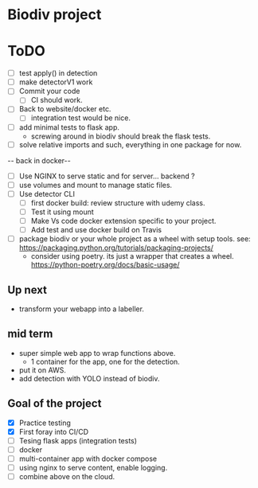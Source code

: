 # Biodiv project

# ToDO
- [ ] test apply() in detection
- [ ] make detectorV1 work
- [ ] Commit your code
    - [ ] CI should work.
- [ ] Back to website/docker etc.
    - [ ] integration test would be nice.

- [ ] add minimal tests to flask app.
    - screwing around in biodiv should break the flask tests.
- [ ] solve relative imports and such, everything in one package for now.

-- back in docker--
- [ ] Use NGINX to serve static and for server... backend ?
- [ ] use volumes and mount to manage static files.
- [ ] Use detector CLI 
    - [ ] first docker build: review structure with udemy class.
    - [ ] Test it using mount
    - [ ] Make Vs code docker extension specific to your project.
    - [ ] Add test and use docker build on Travis
- [ ] package biodiv or your whole project as a wheel with setup tools. see: https://packaging.python.org/tutorials/packaging-projects/
    - consider using poetry. its just a wrapper that creates a wheel. https://python-poetry.org/docs/basic-usage/

## Up next
- transform your webapp into a labeller.

## mid term
- super simple web app to wrap functions above.
    - 1 container for the app, one for the detection.
- put it on AWS.
- add detection with YOLO instead of biodiv.

## Goal of the project
- [x] Practice testing 
- [x] First foray into CI/CD
- [ ] Tesing flask apps (integration tests)
- [ ] docker
- [ ] multi-container app with docker compose
- [ ] using nginx to serve content, enable logging.
- [ ] combine above on the cloud.
